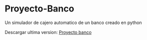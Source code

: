 # Proyecto-Banco

Un simulador de cajero automatico de un banco creado en python

Descargar ultima version:
[Proyecto banco](https://github.com/Rasphy2009/Proyecto-Banco/releases)
